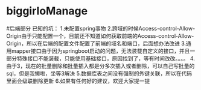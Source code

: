 # biggirloManage
#后端部分
已知的坑：
1.未配置spring事物
2.跨域的时候Access-control-Allow-Origin由于只能配置一个，目前还不知道如何获取前端的Access-control-Allow-Origin，所以在后端的配置文件配置了前端的域名和端口，后面想办法改进
3.通用mapper接口由于因为springboot启动的问题，无法装载自定义的接口，并且一部分特殊接口不能装载，只能使用基础接口，原因找到了，等有时间改改。。。。
4.由于3，现在的批量删除和批量插入都是分多次插入或者删除，可以自己写批量的sql，但是我懒啦，坐等3解决
5.数据库表之间没有强制的外键关联，所以在代码里面会级联删除更新
6.如果有任何好的建议，欢迎大家提一提
